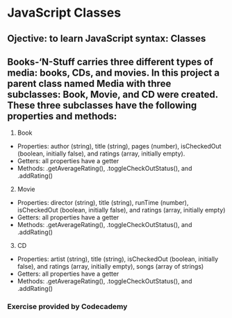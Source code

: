 # JavaScript Classes
## Ojective: to learn JavaScript syntax: Classes
## Books-‘N-Stuff carries three different types of media: books, CDs, and movies. In this project a parent class named Media with three subclasses: Book, Movie, and CD were created. These three subclasses have the following properties and methods:
1. Book
+ Properties: author (string), title (string), pages (number), isCheckedOut (boolean, initially false), and ratings (array, initially empty).
+ Getters: all properties have a getter
+ Methods: .getAverageRating(), .toggleCheckOutStatus(), and .addRating()

2. Movie
+ Properties: director (string), title (string), runTime (number), isCheckedOut (boolean, initially false), and ratings (array, initially empty)
+ Getters: all properties have a getter
+ Methods: .getAverageRating(), .toggleCheckOutStatus(), and .addRating()

3. CD
+ Properties: artist (string), title (string), isCheckedOut (boolean, initially false), and ratings (array, initially empty), songs (array of strings)
+ Getters: all properties have a getter
+ Methods: .getAverageRating(), .toggleCheckOutStatus(), and .addRating()

### Exercise provided by Codecademy
